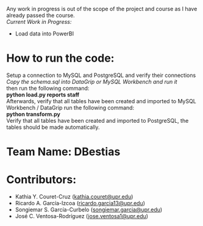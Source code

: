 Any work in progress is out of the scope of the project and course as I have already passed the course.  
_Current Work in Progress:_
- Load data into PowerBI 

# How to run the code:
Setup a connection to MySQL and PostgreSQL and verify their connections   
_Copy the schema.sql into DataGrip or MySQL Workbench and run it_  
then run the following command:  
__python load.py reports staff__   
Afterwards, verify that all tables have been created and imported to MySQL Workbench / DataGrip 
run the following command:  
__python transform.py__  
Verify that all tables have been created and imported to PostgreSQL, the tables should be made automatically.  

# Team Name: DBestias

# Contributors:

- Kathia Y. Couret-Cruz   (kathia.couret@upr.edu)
- Ricardo A. García-Izcoa   (ricardo.garcia13@upr.edu)
- Songiemar S. García-Curbelo   (songiemar.garcia@upr.edu)
- José C. Ventosa-Rodríguez   (jose.ventosa1@upr.edu)
